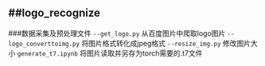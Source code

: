 ##logo_recognize
-----------
###数据采集及预处理文件
        `--get_logo.py`          从百度图片中爬取logo图片
		`--logo_converttoimg.py` 将图片格式转化成jpeg格式
		`--resize_img.py`        修改图片大小
		`generate_t7.ipynb`	     将图片读取并另存为torch需要的.t7文件
